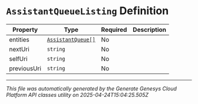 # `AssistantQueueListing` Definition

| Property | Type | Required | Description |
|----------|------|----------|-------------|
| entities | [`AssistantQueue[]`](assistantqueue-definition.md) | No |  |
| nextUri | `string` | No |  |
| selfUri | `string` | No |  |
| previousUri | `string` | No |  |

---

*This file was automatically generated by the Generate Genesys Cloud Platform API classes utility on 2025-04-24T15:04:25.505Z*